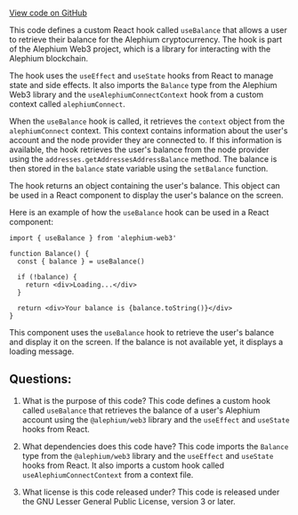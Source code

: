 [View code on GitHub](https://github.com/alephium/alephium-web3/packages/web3-react/src/hooks/useBalance.tsx)

This code defines a custom React hook called `useBalance` that allows a user to retrieve their balance for the Alephium cryptocurrency. The hook is part of the Alephium Web3 project, which is a library for interacting with the Alephium blockchain.

The hook uses the `useEffect` and `useState` hooks from React to manage state and side effects. It also imports the `Balance` type from the Alephium Web3 library and the `useAlephiumConnectContext` hook from a custom context called `alephiumConnect`.

When the `useBalance` hook is called, it retrieves the `context` object from the `alephiumConnect` context. This context contains information about the user's account and the node provider they are connected to. If this information is available, the hook retrieves the user's balance from the node provider using the `addresses.getAddressesAddressBalance` method. The balance is then stored in the `balance` state variable using the `setBalance` function.

The hook returns an object containing the user's balance. This object can be used in a React component to display the user's balance on the screen.

Here is an example of how the `useBalance` hook can be used in a React component:

```
import { useBalance } from 'alephium-web3'

function Balance() {
  const { balance } = useBalance()

  if (!balance) {
    return <div>Loading...</div>
  }

  return <div>Your balance is {balance.toString()}</div>
}
```

This component uses the `useBalance` hook to retrieve the user's balance and display it on the screen. If the balance is not available yet, it displays a loading message.
## Questions: 
 1. What is the purpose of this code?
   This code defines a custom hook called `useBalance` that retrieves the balance of a user's Alephium account using the `@alephium/web3` library and the `useEffect` and `useState` hooks from React.

2. What dependencies does this code have?
   This code imports the `Balance` type from the `@alephium/web3` library and the `useEffect` and `useState` hooks from React. It also imports a custom hook called `useAlephiumConnectContext` from a context file.

3. What license is this code released under?
   This code is released under the GNU Lesser General Public License, version 3 or later.
